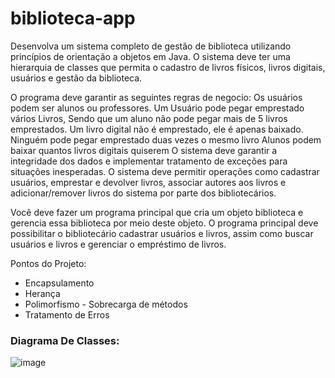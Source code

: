 # biblioteca-app

Desenvolva um sistema completo de gestão de biblioteca utilizando princípios de orientação a objetos em Java. 
O sistema deve ter uma hierarquia de classes que permita o cadastro de livros físicos, livros digitais, usuários e gestão da biblioteca. 

O programa deve garantir as seguintes regras de negocio:
    Os usuários podem ser alunos ou professores.
    Um Usuário pode pegar emprestado vários Livros, Sendo que um aluno não pode pegar mais de 5 livros emprestados.
    Um livro digital não é emprestado, ele é apenas baixado.
    Ninguém pode pegar emprestado duas vezes o mesmo livro
    Alunos podem baixar quantos livros digitais quiserem
    O sistema deve garantir a integridade dos dados e implementar tratamento de exceções para situações inesperadas.
    O sistema deve permitir operações como cadastrar usuários, emprestar e devolver livros, associar autores aos livros e adicionar/remover livros do sistema por parte dos bibliotecários.
    
Você deve fazer um programa principal que cria um objeto biblioteca e gerencia essa biblioteca por meio deste objeto. 
O programa principal deve possibilitar o bibliotecário cadastrar usuários e livros, assim como buscar usuários e livros e gerenciar o empréstimo de livros.

Pontos do Projeto:
- Encapsulamento
- Herança
- Polimorfismo - Sobrecarga de métodos
- Tratamento de Erros

### Diagrama De Classes:
![image](https://github.com/rootdanley/biblioteca-app/assets/85087531/0b7c974b-dbf2-43de-a4a2-d299efb3d3ab)
